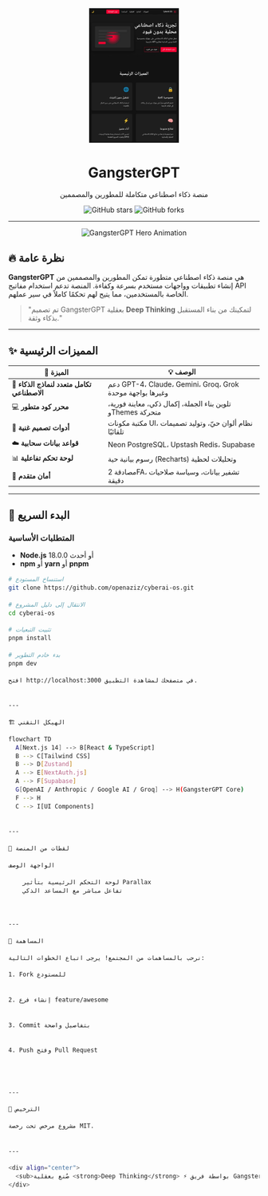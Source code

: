 <div align="center">
  <img src="Screenshot_٢٠٢٥_٠٥١٩_٠٢٢١٤٥.jpg" alt="Deep Thinking Logo" width="180"/>
  <h1>GangsterGPT</h1>
  <p>منصة ذكاء اصطناعي متكاملة للمطورين والمصممين</p>

  <!-- Badges -->
  <img src="https://img.shields.io/github/stars/openaziz/cyberai-os?style=social" alt="GitHub stars"/>
  <img src="https://img.shields.io/github/forks/openaziz/cyberai-os?style=social" alt="GitHub forks"/>
</div>

---

<!-- Animated Hero Section -->
<p align="center">
  <img src="public/hero-animated.gif" alt="GangsterGPT Hero Animation" width="800"/>
</p>

## 🔥 نظرة عامة

**GangsterGPT** هي منصة ذكاء اصطناعي متطورة تمكن المطورين والمصممين من إنشاء تطبيقات وواجهات مستخدم بسرعة وكفاءة. المنصة تدعم استخدام مفاتيح API الخاصة بالمستخدمين، مما يتيح لهم تحكمًا كاملاً في سير عملهم.

> "تم تصميم GangsterGPT بعقلية **Deep Thinking** لتمكينك من بناء المستقبل بذكاء وثقة."

---

## ✨ المميزات الرئيسية

| 🚀 الميزة | 💡 الوصف |
|-----------|----------|
| 🤖 **تكامل متعدد لنماذج الذكاء الاصطناعي** | دعم GPT-4، Claude، Gemini، Groq، Grok وغيرها بواجهة موحدة |
| 💻 **محرر كود متطور** | تلوين بناء الجملة، إكمال ذكي، معاينة فورية، وThemes متحركة |
| 🎨 **أدوات تصميم غنية** | مكتبة مكونات UI، نظام ألوان حيّ، وتوليد تصميمات تلقائيًا |
| ☁️ **قواعد بيانات سحابية** | Neon PostgreSQL، Upstash Redis، Supabase |
| 📊 **لوحة تحكم تفاعلية** | رسوم بيانية حية (Recharts) وتحليلات لحظية |
| 🔐 **أمان متقدم** | مصادقة 2FA، تشفير بيانات، وسياسة صلاحيات دقيقة |

---

## 🚀 البدء السريع

### المتطلبات الأساسية
- **Node.js** 18.0.0 أو أحدث
- **npm** أو **yarn** أو **pnpm**

```bash
# استنساخ المستودع
git clone https://github.com/openaziz/cyberai-os.git

# الانتقال إلى دليل المشروع
cd cyberai-os

# تثبيت التبعيات
pnpm install

# بدء خادم التطوير
pnpm dev

افتح http://localhost:3000 في متصفحك لمشاهدة التطبيق.


---

🏗️ الهيكل التقني

flowchart TD
  A[Next.js 14] --> B[React & TypeScript]
  B --> C[Tailwind CSS]
  B --> D[Zustand]
  A --> E[NextAuth.js]
  A --> F[Supabase]
  G[OpenAI / Anthropic / Google AI / Groq] --> H(GangsterGPT Core)
  F --> H
  C --> I[UI Components]


---

📸 لقطات من المنصة

الواجهة	الوصف

	لوحة التحكم الرئيسية بتأثير Parallax
	تفاعل مباشر مع المساعد الذكي



---

🤝 المساهمة

نرحب بالمساهمات من المجتمع! يرجى اتباع الخطوات التالية:

1. Fork للمستودع


2. إنشاء فرع feature/awesome


3. Commit بتفاصيل واضحة


4. Push وفتح Pull Request




---

📄 الترخيص

مشروع مرخص تحت رخصة MIT.


---

<div align="center">
  <sub>صُنع بعقلية <strong>Deep Thinking</strong> ⚡️ بواسطة فريق GangsterGPT © 2024</sub>
</div>


